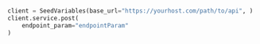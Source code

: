```python


client = SeedVariables(base_url="https://yourhost.com/path/to/api", )        
client.service.post(
	endpoint_param="endpointParam"
)
 
```                        


